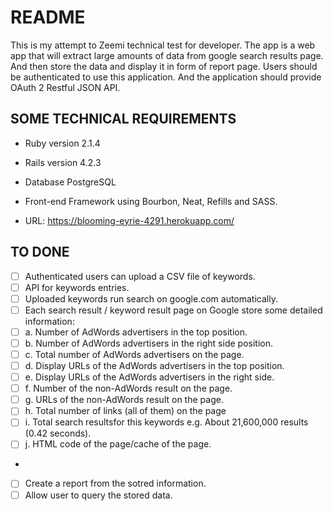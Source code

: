 # README

This is my attempt to Zeemi technical test for developer. The app is a web app that
will extract large amounts of data from google search results page. And then
store the data and display it in form of report page.
Users should be authenticated to use this application.
And the application should provide OAuth 2 Restful JSON API.

## SOME TECHNICAL REQUIREMENTS

* Ruby version 2.1.4

* Rails version 4.2.3

* Database PostgreSQL

* Front-end Framework using Bourbon, Neat, Refills and SASS.

* URL: https://blooming-eyrie-4291.herokuapp.com/

## TO DONE

- [ ] Authenticated users can upload a CSV file of keywords.
- [ ] API for keywords entries.
- [ ] Uploaded keywords run search on google.com automatically.
- [ ] Each search result / keyword result page on Google store some detailed information:
- [ ] a. Number of AdWords advertisers in the top position.
- [ ] b. Number of AdWords advertisers in the right side position.
- [ ] c. Total number of AdWords advertisers on the page.
- [ ] d. Display URLs of the AdWords advertisers in the top position.
- [ ] e. Display URLs of the AdWords advertisers in the right side.
- [ ] f. Number of the non-AdWords result on the page.
- [ ] g. URLs of the non-AdWords result on the page.
- [ ] h. Total number of links (all of them) on the page
- [ ] i. Total search resultsfor this keywords e.g. About 21,600,000 results (0.42 seconds).
- [ ] j. HTML code of the page/cache of the page.
- 
- [ ] Create a report from the sotred information.
- [ ] Allow user to query the stored data.
